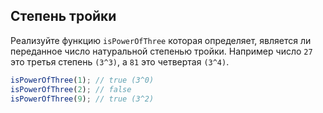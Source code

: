 ## Степень тройки

Реализуйте функцию `isPowerOfThree` которая определяет, является ли переданное число натуральной степенью тройки. Например число `27` это третья степень `(3^3)`, а `81` это четвертая `(3^4)`.

```js
isPowerOfThree(1); // true (3^0)
isPowerOfThree(2); // false
isPowerOfThree(9); // true (3^2)
```
